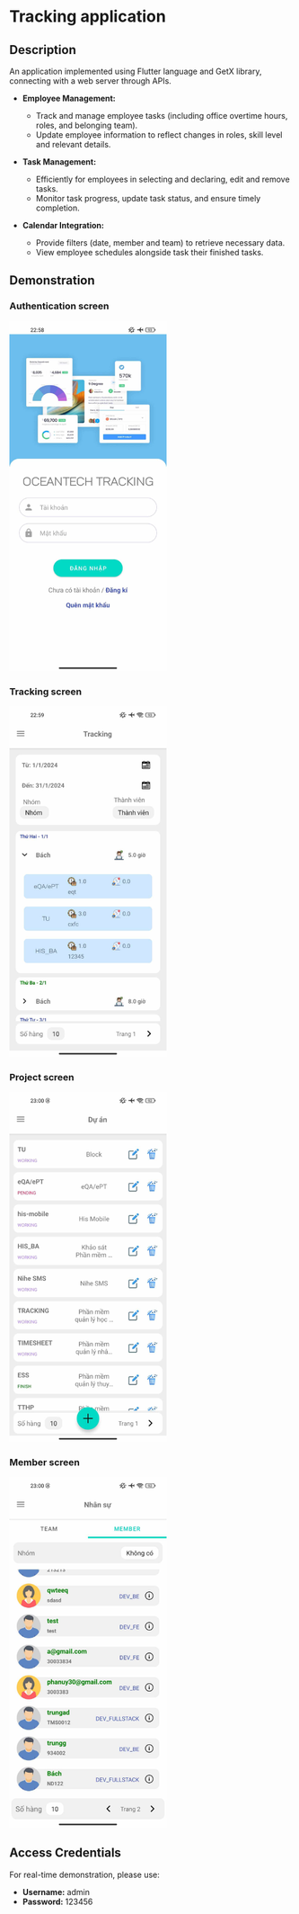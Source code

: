 # Tracking application

## Description

An application implemented using Flutter language and GetX library, connecting with a web server through APIs.

- **Employee Management:**
  - Track and manage employee tasks (including office overtime hours, roles, and belonging team).
  - Update employee information to reflect changes in roles, skill level and relevant details.

- **Task Management:**
  - Efficiently for employees in selecting and declaring, edit and remove tasks.
  - Monitor task progress, update task status, and ensure timely completion.

- **Calendar Integration:**
  - Provide filters (date, member and team) to retrieve necessary data.
  - View employee schedules alongside task their finished tasks.

## Demonstration

### Authentication screen

<img src="https://github.com/dainn67/oct_intern_tracking_demo/blob/master/demo/authentication.jpg" alt="Authentication screen" width="280"/>

### Tracking screen
<img src="https://github.com/dainn67/oct_intern_tracking_demo/blob/master/demo/tracking.jpg" alt="Tracking screen" width="280"/>

### Project screen
<img src="https://github.com/dainn67/oct_intern_tracking_demo/blob/master/demo/project.jpg" alt="Project screen" width="280"/>

### Member screen
<img src="https://github.com/dainn67/oct_intern_tracking_demo/blob/master/demo/members.jpg" alt="Member screen" width="280"/>


## Access Credentials

For real-time demonstration, please use:

- **Username:** admin
- **Password:** 123456

